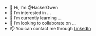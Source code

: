 - 👋 Hi, I’m @HackerGwen
- 👀 I’m interested in ...
- 🌱 I’m currently learning ...
- 💞️ I’m looking to collaborate on ...
- 📫 You can contact me through <a href="linkedin.com/in/nandini-c-a037a2203">LinkedIn</a>

<!---
HackerGwen/HackerGwen is a ✨ special ✨ repository because its `README.md` (this file) appears on your GitHub profile.
You can click the Preview link to take a look at your changes.
--->
